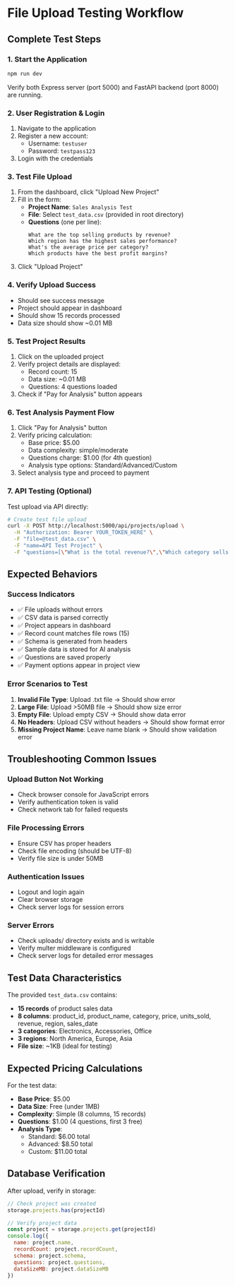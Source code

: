 # File Upload Testing Workflow

## Complete Test Steps

### 1. Start the Application
```bash
npm run dev
```
Verify both Express server (port 5000) and FastAPI backend (port 8000) are running.

### 2. User Registration & Login
1. Navigate to the application
2. Register a new account:
   - Username: `testuser`
   - Password: `testpass123`
3. Login with the credentials

### 3. Test File Upload
1. From the dashboard, click "Upload New Project"
2. Fill in the form:
   - **Project Name**: `Sales Analysis Test`
   - **File**: Select `test_data.csv` (provided in root directory)
   - **Questions** (one per line):
     ```
     What are the top selling products by revenue?
     Which region has the highest sales performance?
     What's the average price per category?
     Which products have the best profit margins?
     ```
3. Click "Upload Project"

### 4. Verify Upload Success
- Should see success message
- Project should appear in dashboard
- Should show 15 records processed
- Data size should show ~0.01 MB

### 5. Test Project Results
1. Click on the uploaded project
2. Verify project details are displayed:
   - Record count: 15
   - Data size: ~0.01 MB
   - Questions: 4 questions loaded
3. Check if "Pay for Analysis" button appears

### 6. Test Analysis Payment Flow
1. Click "Pay for Analysis" button
2. Verify pricing calculation:
   - Base price: $5.00
   - Data complexity: simple/moderate
   - Questions charge: $1.00 (for 4th question)
   - Analysis type options: Standard/Advanced/Custom
3. Select analysis type and proceed to payment

### 7. API Testing (Optional)
Test upload via API directly:

```bash
# Create test file upload
curl -X POST http://localhost:5000/api/projects/upload \
  -H "Authorization: Bearer YOUR_TOKEN_HERE" \
  -F "file=@test_data.csv" \
  -F "name=API Test Project" \
  -F "questions=[\"What is the total revenue?\",\"Which category sells best?\"]"
```

## Expected Behaviors

### Success Indicators
- ✅ File uploads without errors
- ✅ CSV data is parsed correctly
- ✅ Project appears in dashboard
- ✅ Record count matches file rows (15)
- ✅ Schema is generated from headers
- ✅ Sample data is stored for AI analysis
- ✅ Questions are saved properly
- ✅ Payment options appear in project view

### Error Scenarios to Test
1. **Invalid File Type**: Upload .txt file → Should show error
2. **Large File**: Upload >50MB file → Should show size error
3. **Empty File**: Upload empty CSV → Should show data error
4. **No Headers**: Upload CSV without headers → Should show format error
5. **Missing Project Name**: Leave name blank → Should show validation error

## Troubleshooting Common Issues

### Upload Button Not Working
- Check browser console for JavaScript errors
- Verify authentication token is valid
- Check network tab for failed requests

### File Processing Errors
- Ensure CSV has proper headers
- Check file encoding (should be UTF-8)
- Verify file size is under 50MB

### Authentication Issues
- Logout and login again
- Clear browser storage
- Check server logs for session errors

### Server Errors
- Check uploads/ directory exists and is writable
- Verify multer middleware is configured
- Check server logs for detailed error messages

## Test Data Characteristics

The provided `test_data.csv` contains:
- **15 records** of product sales data
- **8 columns**: product_id, product_name, category, price, units_sold, revenue, region, sales_date
- **3 categories**: Electronics, Accessories, Office
- **3 regions**: North America, Europe, Asia
- **File size**: ~1KB (ideal for testing)

## Expected Pricing Calculations

For the test data:
- **Base Price**: $5.00
- **Data Size**: Free (under 1MB)
- **Complexity**: Simple (8 columns, 15 records)
- **Questions**: $1.00 (4 questions, first 3 free)
- **Analysis Type**: 
  - Standard: $6.00 total
  - Advanced: $8.50 total  
  - Custom: $11.00 total

## Database Verification

After upload, verify in storage:
```javascript
// Check project was created
storage.projects.has(projectId)

// Verify project data
const project = storage.projects.get(projectId)
console.log({
  name: project.name,
  recordCount: project.recordCount,
  schema: project.schema,
  questions: project.questions,
  dataSizeMB: project.dataSizeMB
})
```